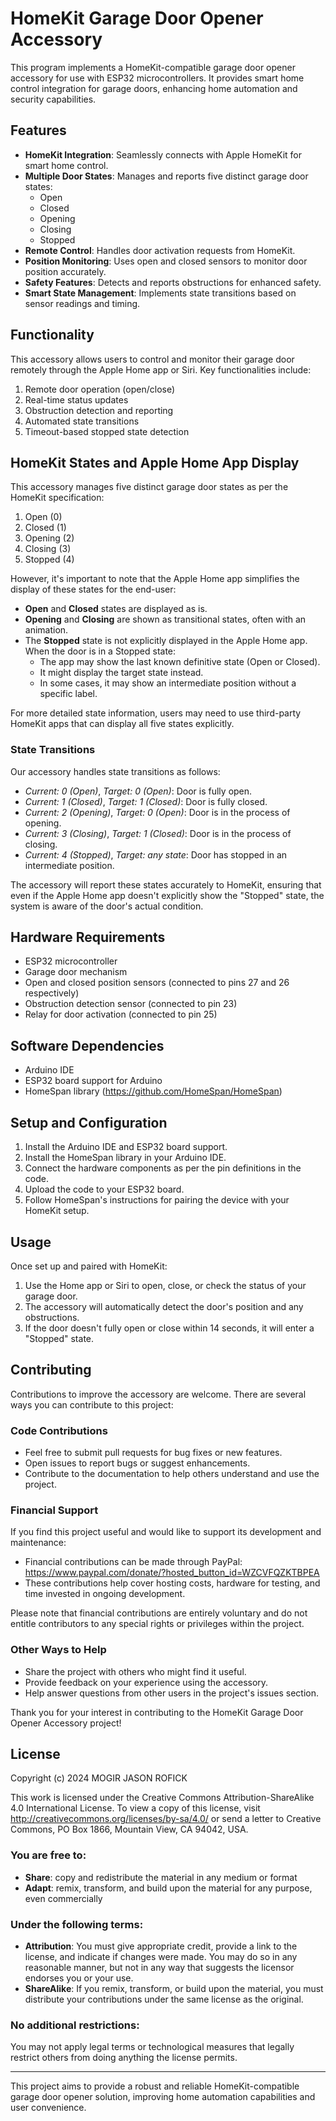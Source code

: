 # HomeKit Garage Door Opener Accessory

This program implements a HomeKit-compatible garage door opener accessory for use with ESP32 microcontrollers. It provides smart home control integration for garage doors, enhancing home automation and security capabilities.

## Features

- **HomeKit Integration**: Seamlessly connects with Apple HomeKit for smart home control.
- **Multiple Door States**: Manages and reports five distinct garage door states:
  - Open
  - Closed
  - Opening
  - Closing
  - Stopped
- **Remote Control**: Handles door activation requests from HomeKit.
- **Position Monitoring**: Uses open and closed sensors to monitor door position accurately.
- **Safety Features**: Detects and reports obstructions for enhanced safety.
- **Smart State Management**: Implements state transitions based on sensor readings and timing.

## Functionality

This accessory allows users to control and monitor their garage door remotely through the Apple Home app or Siri. Key functionalities include:

1. Remote door operation (open/close)
2. Real-time status updates
3. Obstruction detection and reporting
4. Automated state transitions
5. Timeout-based stopped state detection

## HomeKit States and Apple Home App Display

This accessory manages five distinct garage door states as per the HomeKit specification:

1. Open (0)
2. Closed (1)
3. Opening (2)
4. Closing (3)
5. Stopped (4)

However, it's important to note that the Apple Home app simplifies the display of these states for the end-user:

- **Open** and **Closed** states are displayed as is.
- **Opening** and **Closing** are shown as transitional states, often with an animation.
- The **Stopped** state is not explicitly displayed in the Apple Home app. When the door is in a Stopped state:
  - The app may show the last known definitive state (Open or Closed).
  - It might display the target state instead.
  - In some cases, it may show an intermediate position without a specific label.

For more detailed state information, users may need to use third-party HomeKit apps that can display all five states explicitly.

### State Transitions

Our accessory handles state transitions as follows:

- *Current: 0 (Open)*, *Target: 0 (Open)*: Door is fully open.
- *Current: 1 (Closed)*, *Target: 1 (Closed)*: Door is fully closed.
- *Current: 2 (Opening)*, *Target: 0 (Open)*: Door is in the process of opening.
- *Current: 3 (Closing)*, *Target: 1 (Closed)*: Door is in the process of closing.
- *Current: 4 (Stopped)*, *Target: any state*: Door has stopped in an intermediate position.

The accessory will report these states accurately to HomeKit, ensuring that even if the Apple Home app doesn't explicitly show the "Stopped" state, the system is aware of the door's actual condition.

## Hardware Requirements

- ESP32 microcontroller
- Garage door mechanism
- Open and closed position sensors (connected to pins 27 and 26 respectively)
- Obstruction detection sensor (connected to pin 23)
- Relay for door activation (connected to pin 25)

## Software Dependencies

- Arduino IDE
- ESP32 board support for Arduino
- HomeSpan library (https://github.com/HomeSpan/HomeSpan)

## Setup and Configuration

1. Install the Arduino IDE and ESP32 board support.
2. Install the HomeSpan library in your Arduino IDE.
3. Connect the hardware components as per the pin definitions in the code.
4. Upload the code to your ESP32 board.
5. Follow HomeSpan's instructions for pairing the device with your HomeKit setup.

## Usage

Once set up and paired with HomeKit:

1. Use the Home app or Siri to open, close, or check the status of your garage door.
2. The accessory will automatically detect the door's position and any obstructions.
3. If the door doesn't fully open or close within 14 seconds, it will enter a "Stopped" state.

## Contributing

Contributions to improve the accessory are welcome. There are several ways you can contribute to this project:

### Code Contributions

- Feel free to submit pull requests for bug fixes or new features.
- Open issues to report bugs or suggest enhancements.
- Contribute to the documentation to help others understand and use the project.

### Financial Support

If you find this project useful and would like to support its development and maintenance:

- Financial contributions can be made through PayPal: https://www.paypal.com/donate/?hosted_button_id=WZCVFQZKTBPEA
- These contributions help cover hosting costs, hardware for testing, and time invested in ongoing development.

Please note that financial contributions are entirely voluntary and do not entitle contributors to any special rights or privileges within the project.

### Other Ways to Help

- Share the project with others who might find it useful.
- Provide feedback on your experience using the accessory.
- Help answer questions from other users in the project's issues section.

Thank you for your interest in contributing to the HomeKit Garage Door Opener Accessory project!

## License

Copyright (c) 2024 MOGIR JASON ROFICK

This work is licensed under the Creative Commons Attribution-ShareAlike 4.0 International License. To view a copy of this license, visit http://creativecommons.org/licenses/by-sa/4.0/ or send a letter to Creative Commons, PO Box 1866, Mountain View, CA 94042, USA.

### You are free to:

- **Share**: copy and redistribute the material in any medium or format
- **Adapt**: remix, transform, and build upon the material for any purpose, even commercially

### Under the following terms:

- **Attribution**: You must give appropriate credit, provide a link to the license, and indicate if changes were made. You may do so in any reasonable manner, but not in any way that suggests the licensor endorses you or your use.
- **ShareAlike**: If you remix, transform, or build upon the material, you must distribute your contributions under the same license as the original.

### No additional restrictions:

You may not apply legal terms or technological measures that legally restrict others from doing anything the license permits.

---

This project aims to provide a robust and reliable HomeKit-compatible garage door opener solution, improving home automation capabilities and user convenience.
